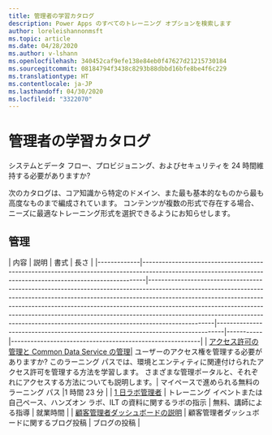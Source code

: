 ```yaml
---
title: 管理者の学習カタログ
description: Power Apps のすべてのトレーニング オプションを検索します
author: loreleishannonmsft
ms.topic: article
ms.date: 04/28/2020
ms.author: v-lshann
ms.openlocfilehash: 340452caf9efe138e84eb0f47627d21215730184
ms.sourcegitcommit: 08184794f3438c8293b88dbbd16bfe8be4f6c229
ms.translationtype: HT
ms.contentlocale: ja-JP
ms.lasthandoff: 04/30/2020
ms.locfileid: "3322070"
---
```

# <a name="administrators-learning-catalog"></a>管理者の学習カタログ

システムとデータ フロー、プロビジョニング、およびセキュリティを 24 時間維持する必要がありますか?

次のカタログは、コア知識から特定のドメイン、また最も基本的なものから最も高度なものまで編成されています。 コンテンツが複数の形式で存在する場合、ニーズに最適なトレーニング形式を選択できるようにお知らせします。

## <a name="administration"></a>管理
| 内容  | 説明  | 書式   | 長さ    | 
|-------------|-------------------------------------------------------------------------------------------------------------------------------------------------------------|--------------------------------------------------------------------------------------------------------------------------------------------------------------------------------------------------------------------------------------------------------------------------------------------------------------------------------------------------------------------------------------------------------------------------|--------------------------------------------------------------------------------|-----------|----------------------------------------------------------|
| [アクセス許可の管理と Common Data Service の管理](https://docs.microsoft.com/learn/paths/manage-permissions-administration-common-data-service/)|   ユーザーのアクセス権を管理する必要がありますか? このラーニング パスでは、環境とエンティティに関連付けられたアクセス許可を管理する方法を学習します。 さまざまな管理ポータルと、それぞれにアクセスする方法についても説明します。| マイペースで進められる無料のラーニング パス    |1 時間 23 分 |
| [1 日ラボ管理者](https://github.com/microsoft/powerapps-tools/tree/master/Administration/AdminInADay)                                      | トレーニング イベントまたは自己ペース、ハンズオン ラボ、ILT の資料に関するラボの指示 | 無料、講師による指導 | 就業時間   |
| [顧客管理者ダッシュボードの説明](https://powerapps.microsoft.com/blog/custom-admin-dashboard-with-the-powerapps-admin-connectors/) | 顧客管理者ダッシュボードに関するブログ投稿   | ブログの投稿   | 

